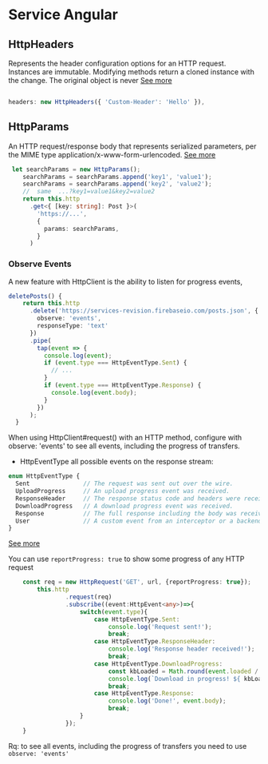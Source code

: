 # Service Angular

## HttpHeaders
Represents the header configuration options for an HTTP request. Instances are immutable. Modifying methods return a cloned instance with the change. The original object is never
[See more](https://angular.io/api/common/http/HttpHeaders)

 ```ts

 headers: new HttpHeaders({ 'Custom-Header': 'Hello' }),

 ```

## HttpParams
An HTTP request/response body that represents serialized parameters, per the MIME type application/x-www-form-urlencoded.
[See more](https://angular.io/api/common/http/HttpParams)

```ts
 let searchParams = new HttpParams();
    searchParams = searchParams.append('key1', 'value1');
    searchParams = searchParams.append('key2', 'value2');
    //  same  ...?key1=value1&key2=value2
    return this.http
      .get<{ [key: string]: Post }>(
        'https://...',
        {
          params: searchParams,
        }
      )
```


### Observe Events
A new feature with HttpClient is the ability to listen for progress events,

```ts
deletePosts() {
    return this.http
      .delete('https://services-revision.firebaseio.com/posts.json', {
        observe: 'events',
        responseType: 'text'
      })
      .pipe(
        tap(event => {
          console.log(event);
          if (event.type === HttpEventType.Sent) {
            // ...
          }
          if (event.type === HttpEventType.Response) {
            console.log(event.body);
          }
        })
      );
  }
```
When using HttpClient#request() with an HTTP method, configure with observe: 'events' to see all events, including the progress of transfers.

  *  HttpEventType
all possible events on the response stream: 
```ts
enum HttpEventType {
  Sent               // The request was sent out over the wire.
  UploadProgress     // An upload progress event was received.
  ResponseHeader     // The response status code and headers were received.
  DownloadProgress   // A download progress event was received.
  Response           // The full response including the body was received.
  User               // A custom event from an interceptor or a backend.
}
```
[See more](https://angular.io/api/common/http/HttpEventType)

You can use `reportProgress: true` to show some progress of any HTTP request

```ts
	const req = new HttpRequest('GET', url, {reportProgress: true});
		this.http
				.request(req)
				.subscribe((event:HttpEvent<any>)=>{
					switch(event.type){
						case HttpEventType.Sent:
							console.log('Request sent!');
							break;
						case HttpEventType.ResponseHeader:
							console.log('Response header received!');
							break;
						case HttpEventType.DownloadProgress:
							const kbLoaded = Math.round(event.loaded / 1024);
							console.log(`Download in progress! ${ kbLoaded }Kb loaded`);
							break;
						case HttpEventType.Response:
							console.log('Done!', event.body);
							break;
					}
				});
	}

```

Rq: to see all events, including the progress of transfers you need to use `observe: 'events'`
